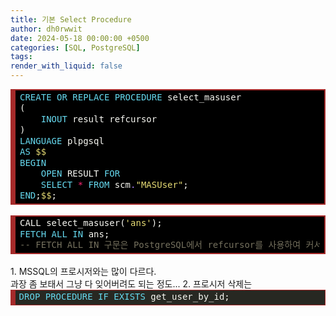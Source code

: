 ```yaml
---
title: 기본 Select Procedure
author: dh0rwwit
date: 2024-05-18 00:00:00 +0500
categories: [SQL, PostgreSQL]
tags: 
render_with_liquid: false
---
```


<!-- HTML generated using hilite.me -->
<div style="background: #272822; overflow:auto;width:auto;border:solid brown;font-style:Tahoma;background:black;border-width:.2em .2em .2em .6em;padding:.2em .5em;"><pre style="margin: 0; line-height: 125%"><span style="color: #66d9ef">CREATE</span> <span style="color: #66d9ef">OR</span> <span style="color: #66d9ef">REPLACE</span> <span style="color: #66d9ef">PROCEDURE</span> <span style="color: #f8f8f2">select_masuser</span>
<span style="color: #f8f8f2">(</span>
    <span style="color: #66d9ef">INOUT</span> <span style="color: #f8f8f2">result</span> <span style="color: #f8f8f2">refcursor</span>
<span style="color: #f8f8f2">)</span>
<span style="color: #66d9ef">LANGUAGE</span> <span style="color: #f8f8f2">plpgsql</span>
<span style="color: #66d9ef">AS</span> <span style="color: #e6db74">$$</span>
<span style="color: #66d9ef">BEGIN</span>
    <span style="color: #66d9ef">OPEN</span> <span style="color: #f8f8f2">RESULT</span> <span style="color: #66d9ef">FOR</span>
    <span style="color: #66d9ef">SELECT</span> <span style="color: #f92672">*</span> <span style="color: #66d9ef">FROM</span> <span style="color: #f8f8f2">scm</span><span style="color: #ae81ff">.</span><span style="color: #e6db74">&quot;MASUser&quot;</span><span style="color: #f8f8f2">;</span>
<span style="color: #66d9ef">END</span><span style="color: #f8f8f2">;</span><span style="color: #e6db74">$$</span><span style="color: #f8f8f2">;</span>
</pre></div>

<br>

<!-- HTML generated using hilite.me -->
<div style="background: #272822; overflow:auto;width:auto;border:solid brown;font-style:Tahoma;background:black;border-width:.2em .2em .2em .6em;padding:.2em .5em;"><pre style="margin: 0; line-height: 125%"><span style="color: #f8f8f2">CALL</span> <span style="color: #f8f8f2">select_masuser(</span><span style="color: #e6db74">&#39;ans&#39;</span><span style="color: #f8f8f2">);</span>
<span style="color: #66d9ef">FETCH</span> <span style="color: #66d9ef">ALL</span> <span style="color: #66d9ef">IN</span> <span style="color: #f8f8f2">ans;</span>
<span style="color: #75715e">-- FETCH ALL IN 구문은 PostgreSQL에서 refcursor를 사용하여 커서의 모든 행을 가져올 때 사용</span>
</pre></div>


<BR>
1. MSSQL의 프로시저와는 많이 다르다. <BR>
과장 좀 보태서 그냥 다 잊어버려도 되는 정도...
2. 프로시저 삭제는

<!-- HTML generated using hilite.me -->
<div style="background: #272822; overflow:auto;width:auto;border:solid brown;border-width:.1em .1em .1em .6em;padding:.2em .4em;"><pre style="margin: 0; line-height: 125%"><span style="color: #66d9ef">DROP</span> <span style="color: #66d9ef">PROCEDURE</span> <span style="color: #66d9ef">IF</span> <span style="color: #66d9ef">EXISTS</span> <span style="color: #f8f8f2">get_user_by_id;</span>
</pre></div>
